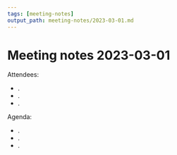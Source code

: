 ```yaml
---
tags: [meeting-notes]
output_path: meeting-notes/2023-03-01.md
---
```

# Meeting notes 2023-03-01

Attendees:

- .
- .
- .

Agenda:

- .
- .
- .
